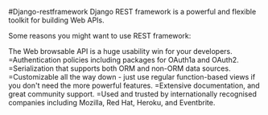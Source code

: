 #Django-restframework
Django REST framework is a powerful and flexible toolkit for building Web APIs.

Some reasons you might want to use REST framework:

The Web browsable API is a huge usability win for your developers.
  =Authentication policies including packages for OAuth1a and OAuth2.
  =Serialization that supports both ORM and non-ORM data sources.
  =Customizable all the way down - just use regular function-based views if you don't need the more powerful features.
  =Extensive documentation, and great community support.
  =Used and trusted by internationally recognised companies including Mozilla, Red Hat, Heroku, and Eventbrite.
